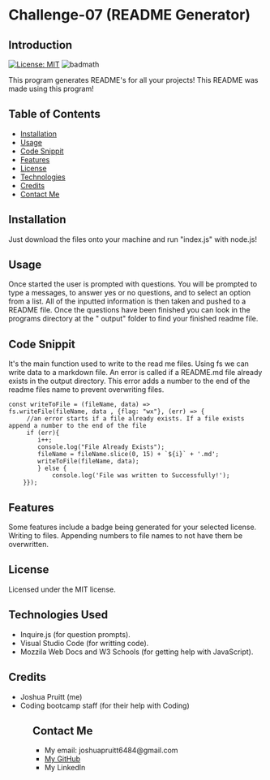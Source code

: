 # Challenge-07 (README Generator)

## Introduction

[![License: MIT](https://img.shields.io/badge/License-MIT-yellow.svg)](https://opensource.org/licenses/MIT)
![badmath](https://img.shields.io/github/languages/top/nielsenjared/badmath)

This program generates README's for all your projects! This README was made using this program!

## Table of Contents

- [Installation](#installation)
- [Usage](#usage)
- [Code Snippit](#code-snippit)
- [Features](#features)
- [License](#license)
- [Technologies](#technologies-used)
- [Credits](#credits)
- [Contact Me](#contact-me)

## Installation

Just download the files onto your machine and run "index.js" with node.js!

## Usage

Once started the user is prompted with questions. You will be prompted to type a messages, to answer yes or no questions, and to select an option from a list. All of the inputted information is then taken and pushed to a README file. Once the questions have been finished you can look in the programs directory at the " output" folder to find your finished readme file.

## Code Snippit

It's the main function used to write to the read me files. Using fs we can write data to a markdown file. An error is called if a README.md file already exists in the output directory. This error adds a number to the end of the readme files name to prevent overwriting files.

```
const writeToFile = (fileName, data) =>
fs.writeFile(fileName, data , {flag: "wx"}, (err) => {
     //an error starts if a file already exists. If a file exists append a number to the end of the file
     if (err){
        i++;
        console.log("File Already Exists");
        fileName = fileName.slice(0, 15) + `${i}` + '.md';
        writeToFile(fileName, data);
        } else {
            console.log('File was written to Successfully!');
    }});
```

## Features

Some features include a badge being generated for your selected license. Writing to files. Appending numbers to file names to not have them be overwritten.

## License

Licensed under the MIT license.

## Technologies Used

<ul>
<li>Inquire.js (for question prompts).</li>
<li>Visual Studio Code (for writting code).</li>
<li>Mozzila Web Docs and W3 Schools (for getting help with JavaScript).</li>
</ul>

## Credits

<ul>
<li>Joshua Pruitt (me)</li>
<li>Coding bootcamp staff (for their help with Coding)</li>
<ul>

## Contact Me

<ul>
<li>My email: joshuapruitt6484@gmail.com</li>
<li><a href=https://github.com/JoshuaPruitt>My GitHub</a></li>
<li><a href=https://www.linkedin.com/in/joshua-pruitt-1a494a311/></a>My LinkedIn</li>
</ul>
